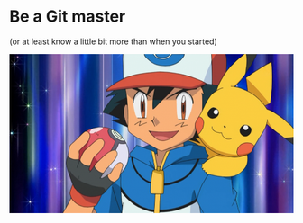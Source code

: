 
<h1>Be a Git master</h1>

<p class="fragment">
  (or at least know a little bit more than when you started)
</p>

<p class="fragment">
  <img src="images/ash-ketchum.png" alt="">
</p>

